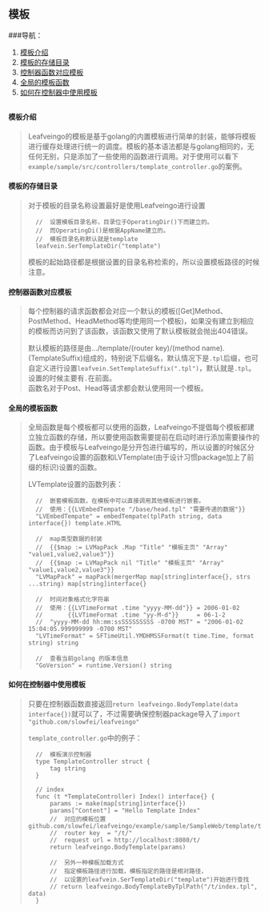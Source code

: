 ## 模板 ##

###导航：

1. [模板介绍](#模板介绍)
1. [模板的存储目录](#模板的存储目录)
1. [控制器函数对应模板](#控制器函数对应模板)
1. [全局的模板函数](#全局的模板函数)
1. [如何在控制器中使用模板](#如何在控制器中使用模板)

##

#### 模板介绍
> Leafveingo的模板是基于golang的内置模板进行简单的封装，能够将模板进行缓存处理进行统一的调度。模板的基本语法都是与golang相同的，无任何无别，只是添加了一些使用的函数进行调用。对于使用可以看下`example/sample/src/controllers/template_controller.go`的案例。


#### 模板的存储目录
> 对于模板的目录名称设置最好是使用Leafveingo进行设置
>
>		//	设置模板目录名称，目录位于OperatingDir()下而建立的。
>		//	而OperatingDi()是根据AppName建立的。
>		//	模板目录名称默认就是template
>		leafvein.SerTemplateDir("template")
>
> 模板的起始路径都是根据设置的目录名称检索的，所以设置模板路径的时候注意。

#### 控制器函数对应模板
> 每个控制器的请求函数都会对应一个默认的模板([Get]Method、PostMethod、HeadMethod等均使用同一个模板)，如果没有建立到相应的模板而访问到了该函数，该函数又使用了默认模板就会抛出404错误。
>
> 默认模板的路径是由.../template/(router key)/(method name).(TemplateSuffix)组成的，特别说下后缀名，默认情况下是`.tpl`后缀，也可自定义进行设置`leafvein.SetTemplateSuffix(".tpl")`，默认就是`.tpl`。设置的时候主要有`.`在前面。<br/>
> 函数名对于Post、Head等请求都会默认使用同一个模板。


#### 全局的模板函数
> 全局函数是每个模板都可以使用的函数，Leafveingo不提倡每个模板都建立独立函数的存储，所以要使用函数需要提前在启动时进行添加需要操作的函数。由于模板与Leafveingo是分开包进行编写的，所以设置的时候区分了Leafveingo设置的函数和LVTemplate(由于设计习惯package加上了前缀的标识)设置的函数。
>
>	LVTemplate设置的函数列表：
>
>		//	嵌套模板函数，在模板中可以直接调用其他模板进行嵌套。
>		//	使用：{{LVEmbedTempate "/base/head.tpl" "需要传递的数据"}}
>		"LVEmbedTempate" = embedTempate(tplPath string, data interface{}) template.HTML
>
>		//	map类型数据的封装
>		//	{{$map := LVMapPack .Map "Title" "模板主页" "Array" "value1,value2,value3"}}
>		//	{{$map := LVMapPack nil "Title" "模板主页" "Array" "value1,value2,value3"}}
>		"LVMapPack" = mapPack(mergerMap map[string]interface{}, strs ...string) map[string]interface{}
>
>		//	时间对象格式化字符串
>		//	使用：{{LVTimeFormat .time "yyyy-MM-dd"}} = 2006-01-02
>		//		 {{LVTimeFormat .time "yy-M-d"}}     = 06-1-2
>		//	"yyyy-MM-dd hh:mm:ssSSSSSSSSS -0700 MST" = "2006-01-02 15:04:05.999999999 -0700 MST"
>		"LVTimeFormat" = SFTimeUtil.YMDHMSSFormat(t time.Time, format string) string 
>	
>		//	查看当前golang 的版本信息
>		"GoVersion" = runtime.Version() string 
>		
>

#### 如何在控制器中使用模板
> 只要在控制器函数直接返回`return leafveingo.BodyTemplate(data interface{})`就可以了，不过需要确保控制器package导入了`import "github.com/slowfei/leafveingo"`
>
> `template_controller.go`中的例子：
>
>		//	模板演示控制器
>		type TemplateController struct {
>			tag string
>		}
>
>		// index
>		func (t *TemplateController) Index() interface{} {
>			params := make(map[string]interface{})
>			params["Content"] = "Hello Template Index"
>			//	对应的模板位置 github.com/slowfei/leafveingo/example/sample/SampleWeb/template/t/index.tpl
>			//	router key  = "/t/"
>			//	request url = http://localhost:8080/t/
>			return leafveingo.BodyTemplate(params)
>			
>			//	另外一种模板加载方式
>			//	指定模板路径进行加载，模板指定的路径是相对路径，
>			//	以设置的leafvein.SerTemplateDir("template")开始进行查找
>			// return leafveingo.BodyTemplateByTplPath("/t/index.tpl", data)
>		}
>














